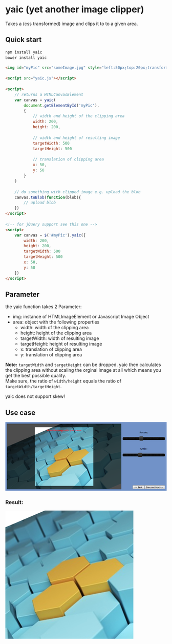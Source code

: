 # yaic (yet another image clipper)

Takes a (css transformed) image and clips it to to a given area.

## Quick start

```bash
npm install yaic
bower install yaic
```

```html
<img id="myPic" src="someImage.jpg" style="left:50px;top:20px;transform:scale(1) rotate(25deg)">

<script src="yaic.js"></script>

<script>
    // returns a HTMLCanvasElement
    var canvas = yaic(
        document.getElementById('myPic'),
        {
            // width and height of the clipping area
            width: 200,
            height: 200,
            
            // width and height of resulting image
            targetWidth: 500
            targetHeight: 500
            
            // translation of clipping area
            x: 50,
            y: 50
        }
    )
  
    // do something with clipped image e.g. upload the blob
    canvas.toBlob(function(blob){
        // upload blob
    })
</script>

<!-- for jQuery support see this one -->
<script>
    var canvas = $('#myPic').yaic({
        width: 200,
        height: 200,
        targetWidth: 500
        targetHeight: 500
        x: 50,
        y: 50
    })
</script>
```

## Parameter

the yaic function takes 2 Parameter:

- img: instance of HTMLImageElement or Javascript Image Object
- area: object with the following properties
    - width: width of the clipping area
    - height: height of the clipping area
    - targetWidth: width of resulting image
    - targetHeight: height of resulting image
    - x: translation of clipping area
    - y: translation of clipping area
    
**Note:** `targetWidth` and `targetHeight` can be dropped. yaic then calculates the clipping area without scaling the orginal image at all which means you get the best possible quality.  
Make sure, the ratio of `width/height` equals the ratio of `targetWidth/targetHeight`.

yaic does not support skew!

## Use case

![example picture](./examples/example.png)

### Result: 
![result](./examples/result.png)